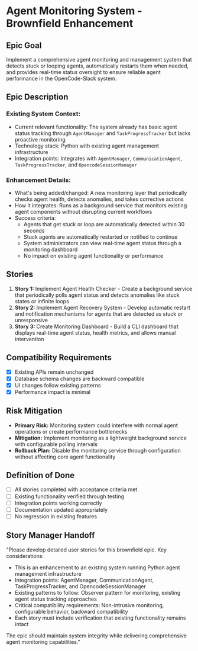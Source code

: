 # Agent Monitoring System - Brownfield Enhancement

## Epic Goal

Implement a comprehensive agent monitoring and management system that detects stuck or looping agents, automatically restarts them when needed, and provides real-time status oversight to ensure reliable agent performance in the OpenCode-Slack system.

## Epic Description

### Existing System Context:

- Current relevant functionality: The system already has basic agent status tracking through `AgentManager` and `TaskProgressTracker` but lacks proactive monitoring
- Technology stack: Python with existing agent management infrastructure
- Integration points: Integrates with `AgentManager`, `CommunicationAgent`, `TaskProgressTracker`, and `OpencodeSessionManager`

### Enhancement Details:

- What's being added/changed: A new monitoring layer that periodically checks agent health, detects anomalies, and takes corrective actions
- How it integrates: Runs as a background service that monitors existing agent components without disrupting current workflows
- Success criteria: 
  - Agents that get stuck or loop are automatically detected within 30 seconds
  - Stuck agents are automatically restarted or notified to continue
  - System administrators can view real-time agent status through a monitoring dashboard
  - No impact on existing agent functionality or performance

## Stories

1. **Story 1:** Implement Agent Health Checker - Create a background service that periodically polls agent status and detects anomalies like stuck states or infinite loops
2. **Story 2:** Implement Agent Recovery System - Develop automatic restart and notification mechanisms for agents that are detected as stuck or unresponsive
3. **Story 3:** Create Monitoring Dashboard - Build a CLI dashboard that displays real-time agent status, health metrics, and allows manual intervention

## Compatibility Requirements

- [x] Existing APIs remain unchanged
- [x] Database schema changes are backward compatible
- [x] UI changes follow existing patterns
- [x] Performance impact is minimal

## Risk Mitigation

- **Primary Risk:** Monitoring system could interfere with normal agent operations or create performance bottlenecks
- **Mitigation:** Implement monitoring as a lightweight background service with configurable polling intervals
- **Rollback Plan:** Disable the monitoring service through configuration without affecting core agent functionality

## Definition of Done

- [ ] All stories completed with acceptance criteria met
- [ ] Existing functionality verified through testing
- [ ] Integration points working correctly
- [ ] Documentation updated appropriately
- [ ] No regression in existing features

## Story Manager Handoff

"Please develop detailed user stories for this brownfield epic. Key considerations:

- This is an enhancement to an existing system running Python agent management infrastructure
- Integration points: AgentManager, CommunicationAgent, TaskProgressTracker, and OpencodeSessionManager
- Existing patterns to follow: Observer pattern for monitoring, existing agent status tracking approaches
- Critical compatibility requirements: Non-intrusive monitoring, configurable behavior, backward compatibility
- Each story must include verification that existing functionality remains intact

The epic should maintain system integrity while delivering comprehensive agent monitoring capabilities."